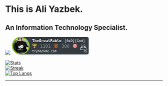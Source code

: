# This is Ali Yazbek. 



## An Information Technology Specialist.


![](https://www.hackthebox.eu/badge/image/1050032)
![](./TheGreatFable.png)


[![Stats](https://github-readme-stats.vercel.app/api?username=ali-yazbek&count_private=true&show_icons=true&disable_animations=true&theme=dark)]()
<br>
[![Streak](https://github-readme-streak-stats.herokuapp.com/?user=ali-yazbek&theme=dark)]()
<br>
[![Top Langs](https://github-readme-stats.vercel.app/api/top-langs/?username=ali-yazbek&count_private=true&layout=pie&size_weight=0.5&count_weight=0.5)]()

_________________________________
